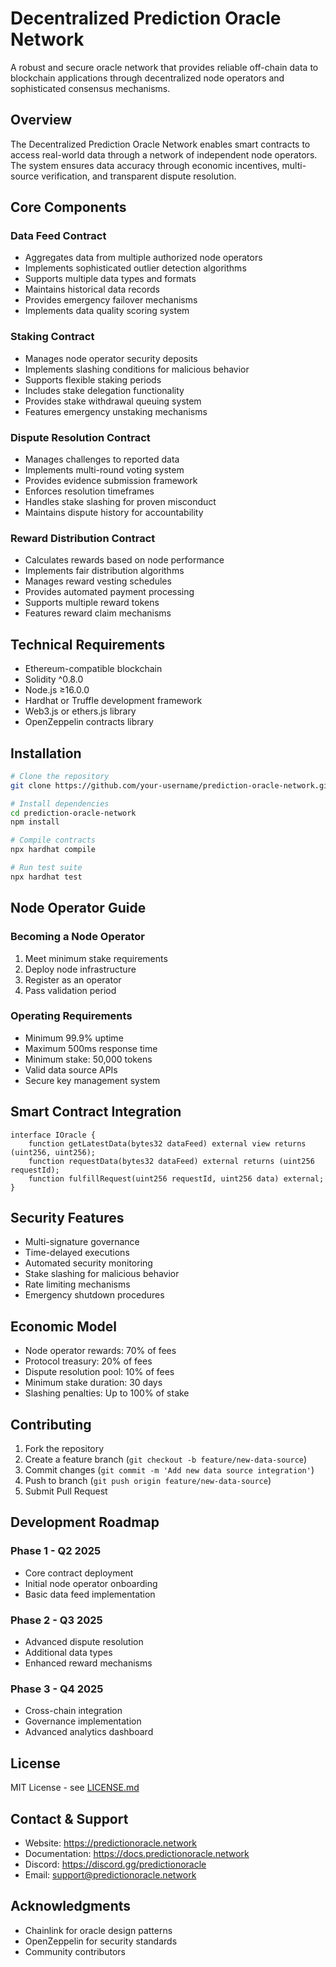 # Decentralized Prediction Oracle Network

A robust and secure oracle network that provides reliable off-chain data to blockchain applications through decentralized node operators and sophisticated consensus mechanisms.

## Overview

The Decentralized Prediction Oracle Network enables smart contracts to access real-world data through a network of independent node operators. The system ensures data accuracy through economic incentives, multi-source verification, and transparent dispute resolution.

## Core Components

### Data Feed Contract
- Aggregates data from multiple authorized node operators
- Implements sophisticated outlier detection algorithms
- Supports multiple data types and formats
- Maintains historical data records
- Provides emergency failover mechanisms
- Implements data quality scoring system

### Staking Contract
- Manages node operator security deposits
- Implements slashing conditions for malicious behavior
- Supports flexible staking periods
- Includes stake delegation functionality
- Provides stake withdrawal queuing system
- Features emergency unstaking mechanisms

### Dispute Resolution Contract
- Manages challenges to reported data
- Implements multi-round voting system
- Provides evidence submission framework
- Enforces resolution timeframes
- Handles stake slashing for proven misconduct
- Maintains dispute history for accountability

### Reward Distribution Contract
- Calculates rewards based on node performance
- Implements fair distribution algorithms
- Manages reward vesting schedules
- Provides automated payment processing
- Supports multiple reward tokens
- Features reward claim mechanisms

## Technical Requirements

- Ethereum-compatible blockchain
- Solidity ^0.8.0
- Node.js ≥16.0.0
- Hardhat or Truffle development framework
- Web3.js or ethers.js library
- OpenZeppelin contracts library

## Installation

```bash
# Clone the repository
git clone https://github.com/your-username/prediction-oracle-network.git

# Install dependencies
cd prediction-oracle-network
npm install

# Compile contracts
npx hardhat compile

# Run test suite
npx hardhat test
```

## Node Operator Guide

### Becoming a Node Operator

1. Meet minimum stake requirements
2. Deploy node infrastructure
3. Register as an operator
4. Pass validation period

### Operating Requirements

- Minimum 99.9% uptime
- Maximum 500ms response time
- Minimum stake: 50,000 tokens
- Valid data source APIs
- Secure key management system

## Smart Contract Integration

```solidity
interface IOracle {
    function getLatestData(bytes32 dataFeed) external view returns (uint256, uint256);
    function requestData(bytes32 dataFeed) external returns (uint256 requestId);
    function fulfillRequest(uint256 requestId, uint256 data) external;
}
```

## Security Features

- Multi-signature governance
- Time-delayed executions
- Automated security monitoring
- Stake slashing for malicious behavior
- Rate limiting mechanisms
- Emergency shutdown procedures

## Economic Model

- Node operator rewards: 70% of fees
- Protocol treasury: 20% of fees
- Dispute resolution pool: 10% of fees
- Minimum stake duration: 30 days
- Slashing penalties: Up to 100% of stake

## Contributing

1. Fork the repository
2. Create a feature branch (`git checkout -b feature/new-data-source`)
3. Commit changes (`git commit -m 'Add new data source integration'`)
4. Push to branch (`git push origin feature/new-data-source`)
5. Submit Pull Request

## Development Roadmap

### Phase 1 - Q2 2025
- Core contract deployment
- Initial node operator onboarding
- Basic data feed implementation

### Phase 2 - Q3 2025
- Advanced dispute resolution
- Additional data types
- Enhanced reward mechanisms

### Phase 3 - Q4 2025
- Cross-chain integration
- Governance implementation
- Advanced analytics dashboard

## License

MIT License - see [LICENSE.md](LICENSE.md)

## Contact & Support

- Website: https://predictionoracle.network
- Documentation: https://docs.predictionoracle.network
- Discord: https://discord.gg/predictionoracle
- Email: support@predictionoracle.network

## Acknowledgments

- Chainlink for oracle design patterns
- OpenZeppelin for security standards
- Community contributors
